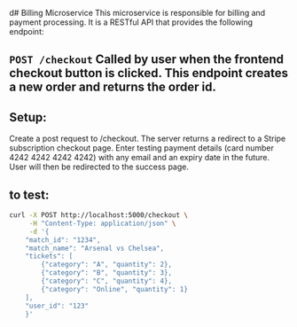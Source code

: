  d# Billing Microservice
This microservice is responsible for billing and payment processing. It is a RESTful API that provides the following endpoint:

`POST /checkout`
Called by user when the frontend checkout button is clicked. This endpoint creates a new order and returns the order id.
---
## Setup:
Create a post request to /checkout. 
The server returns a redirect to a Stripe subscription checkout page. 
Enter testing payment details (card number 4242 4242 4242 4242) with any email and an expiry date in the future. 
User will then be redirected to the success page.

## to test:
```zsh
curl -X POST http://localhost:5000/checkout \
     -H "Content-Type: application/json" \
     -d '{
    "match_id": "1234",
    "match_name": "Arsenal vs Chelsea",
    "tickets": [
        {"category": "A", "quantity": 2},
        {"category": "B", "quantity": 3},
        {"category": "C", "quantity": 4},
        {"category": "Online", "quantity": 1}
    ],
    "user_id": "123"
    }'
```
